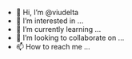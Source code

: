 - 👋 Hi, I’m @viudelta
- 👀 I’m interested in ...
- 🌱 I’m currently learning ...
- 💞️ I’m looking to collaborate on ...
- 📫 How to reach me ...

<!---
viudelta/viudelta is a ✨ special ✨ repository because its `README.md` (this file) appears on your GitHub profile.
You can click the Preview link to take a look at your changes.
--->
